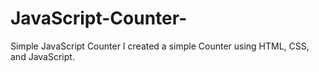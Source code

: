 # JavaScript-Counter-
Simple JavaScript Counter
I created a simple Counter using HTML, CSS, and JavaScript. 
